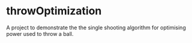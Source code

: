 # throwOptimization
A project to demonstrate the the single shooting algorithm for optimising power used to throw a ball.
